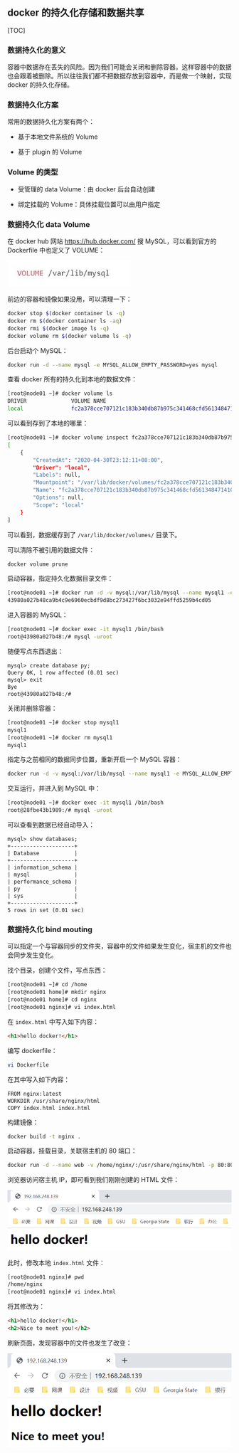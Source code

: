 ## docker 的持久化存储和数据共享

[TOC]

### 数据持久化的意义

容器中数据存在丢失的风险。因为我们可能会关闭和删除容器。这样容器中的数据也会跟着被删除。所以往往我们都不把数据存放到容器中，而是做一个映射，实现 docker 的持久化存储。

### 数据持久化方案

常用的数据持久化方案有两个：

- 基于本地文件系统的 Volume

- 基于 plugin 的 Volume

### Volume 的类型

- 受管理的 data Volume：由 docker 后台自动创建

- 绑定挂载的 Volume：具体挂载位置可以由用户指定

### 数据持久化 data Volume

在 docker hub 网站 https://hub.docker.com/ 搜 MySQL，可以看到官方的 Dockerfile 中也定义了 VOLUME：

![img](docker-data-share.assets/clip_image002.jpg)

前边的容器和镜像如果没用，可以清理一下：

```bash
docker stop $(docker container ls -q)
docker rm $(docker container ls -aq)
docker rmi $(docker image ls -q)
docker volume rm $(docker volume ls -q)
```

后台启动个 MySQL：

```bash
docker run -d --name mysql -e MYSQL_ALLOW_EMPTY_PASSWORD=yes mysql
```

查看 docker 所有的持久化到本地的数据文件：

```bash
[root@node01 ~]# docker volume ls
DRIVER              VOLUME NAME
local               fc2a378cce707121c183b340db87b975c341468cfd561348471410779b578c99
```

可以看到存到了本地的哪里：

```bash
[root@node01 ~]# docker volume inspect fc2a378cce707121c183b340db87b975c341468cfd561348471410779b578c99
[
    {
        "CreatedAt": "2020-04-30T23:12:11+08:00",
        "Driver": "local",
        "Labels": null,
        "Mountpoint": "/var/lib/docker/volumes/fc2a378cce707121c183b340db87b975c341468cfd561348471410779b578c99/_data",
        "Name": "fc2a378cce707121c183b340db87b975c341468cfd561348471410779b578c99",
        "Options": null,
        "Scope": "local"
    }
]
```

可以看到，数据缓存到了 `/var/lib/docker/volumes/` 目录下。

可以清除不被引用的数据文件：

```bash
docker volume prune
```

启动容器，指定持久化数据目录文件：

```bash
[root@node01 ~]# docker run -d -v mysql:/var/lib/mysql --name mysql1 -e MYSQL_ALLOW_EMPTY_PASSWORD=yes mysql
43980a027b48ca9b4c9e6960ecbdf9d8bc273427f6bc3032e94ffd5259b4cd05
```

进入容器的 MySQL：

```bash
[root@node01 ~]# docker exec -it mysql1 /bin/bash
root@43980a027b48:/# mysql -uroot
```

随便写点东西退出：

```mysql
mysql> create database py;
Query OK, 1 row affected (0.01 sec)
mysql> exit
Bye
root@43980a027b48:/# 
```

关闭并删除容器：

```bash
[root@node01 ~]# docker stop mysql1
mysql1
[root@node01 ~]# docker rm mysql1
mysql1
```

指定与之前相同的数据同步位置，重新开启一个 MySQL 容器：

```bash
docker run -d -v mysql:/var/lib/mysql --name mysql1 -e MYSQL_ALLOW_EMPTY_PASSWORD=yes mysql
```

交互运行，并进入到 MySQL 中：

```bash
[root@node01 ~]# docker exec -it mysql1 /bin/bash
root@28fbe43b1989:/# mysql -uroot
```

可以查看到数据已经自动导入：

```mysql
mysql> show databases;
+--------------------+
| Database           |
+--------------------+
| information_schema |
| mysql              |
| performance_schema |
| py                 |
| sys                |
+--------------------+
5 rows in set (0.01 sec)
```

### 数据持久化 bind mouting

可以指定一个与容器同步的文件夹，容器中的文件如果发生变化，宿主机的文件也会同步发生变化。

找个目录，创建个文件，写点东西：

```bash
[root@node01 ~]# cd /home
[root@node01 home]# mkdir nginx
[root@node01 home]# cd nginx
[root@node01 nginx]# vi index.html
```

在 `index.html` 中写入如下内容：

```html
<h1>hello docker!</h1>
```

编写 dockerfile：

```bash
vi Dockerfile
```

在其中写入如下内容：

```dockerfile0+
FROM nginx:latest
WORKDIR /usr/share/nginx/html
COPY index.html index.html
```

构建镜像：

```bash
docker build -t nginx .
```

启动容器，挂载目录，关联宿主机的 80 端口：

```bash
docker run -d --name web -v /home/nginx/:/usr/share/nginx/html -p 80:80 nginx
```

浏览器访问宿主机 IP，即可看到我们刚刚创建的 HTML 文件：

![1588335029902](docker-data-share.assets/1588335029902.png)

此时，修改本地 `index.html` 文件：

```bash
[root@node01 nginx]# pwd
/home/nginx
[root@node01 nginx]# vi index.html
```

将其修改为：

```html
<h1>hello docker!</h1>
<h2>Nice to meet you!</h2>
```

刷新页面，发现容器中的文件也发生了改变：

![1588335131026](docker-data-share.assets/1588335131026.png)

